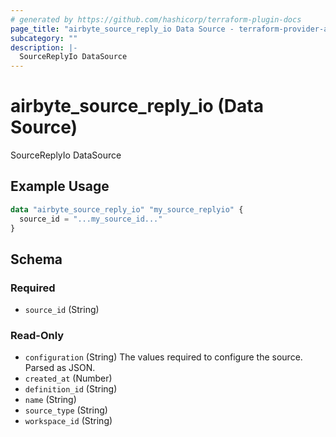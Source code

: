 ```yaml
---
# generated by https://github.com/hashicorp/terraform-plugin-docs
page_title: "airbyte_source_reply_io Data Source - terraform-provider-airbyte"
subcategory: ""
description: |-
  SourceReplyIo DataSource
---
```


# airbyte_source_reply_io (Data Source)

SourceReplyIo DataSource

## Example Usage

```terraform
data "airbyte_source_reply_io" "my_source_replyio" {
  source_id = "...my_source_id..."
}
```

<!-- schema generated by tfplugindocs -->
## Schema

### Required

- `source_id` (String)

### Read-Only

- `configuration` (String) The values required to configure the source. Parsed as JSON.
- `created_at` (Number)
- `definition_id` (String)
- `name` (String)
- `source_type` (String)
- `workspace_id` (String)

